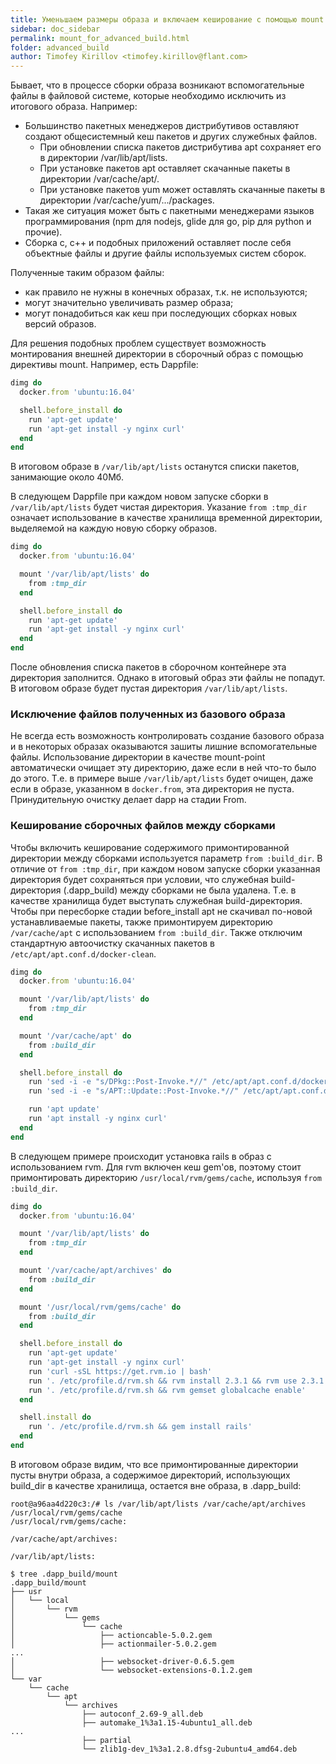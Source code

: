 ```yaml
---
title: Уменьшаем размеры образа и включаем кеширование с помощью mount
sidebar: doc_sidebar
permalink: mount_for_advanced_build.html
folder: advanced_build
author: Timofey Kirillov <timofey.kirillov@flant.com>
---
```


Бывает, что в процессе сборки образа возникают вспомогательные файлы в файловой системе, которые необходимо исключить из итогового образа. Например:

* Большинство пакетных менеджеров дистрибутивов оставляют создают общесистемный кеш пакетов и других служебных файлов.
  * При обновлении списка пакетов дистрибутива apt сохраняет его в директории /var/lib/apt/lists.
  * При установке пакетов apt оставляет скачанные пакеты в директории /var/cache/apt/.
  * При установке пакетов yum может оставлять скачанные пакеты в директории /var/cache/yum/.../packages.
* Такая же ситуация может быть с пакетными менеджерами языков программирования (npm для nodejs, glide для go, pip для python и прочие).
* Сборка c, c++ и подобных приложений оставляет после себя объектные файлы и другие файлы используемых систем сборок.

Полученные таким образом файлы:

* как правило не нужны в конечных образах, т.к. не используются;
* могут значительно увеличивать размер образа;
* могут понадобиться как кеш при последующих сборках новых версий образов.

Для решения подобных проблем существует возможность монтирования внешней директории в сборочный образ с помощью директивы mount. Например, есть Dappfile:

```ruby
dimg do
  docker.from 'ubuntu:16.04'

  shell.before_install do
    run 'apt-get update'
    run 'apt-get install -y nginx curl'
  end
end
```

В итоговом образе в `/var/lib/apt/lists` останутся списки пакетов, занимающие около 40Мб.

В следующем Dappfile при каждом новом запуске сборки в `/var/lib/apt/lists` будет чистая директория. Указание `from :tmp_dir` означает использование в качестве хранилища временной директории, выделяемой на каждую новую сборку образов.

```ruby
dimg do
  docker.from 'ubuntu:16.04'

  mount '/var/lib/apt/lists' do
    from :tmp_dir
  end

  shell.before_install do
    run 'apt-get update'
    run 'apt-get install -y nginx curl'
  end
end
```

После обновления списка пакетов в сборочном контейнере эта директория заполнится. Однако в итоговый образ эти файлы не попадут. В итоговом образе будет пустая директория `/var/lib/apt/lists`.

### Исключение файлов полученных из базового образа

Не всегда есть возможность контролировать создание базового образа и в некоторых образах оказываются зашиты лишние вспомогательные файлы. Использование директории в качестве mount-point автоматически очищает эту директорию, даже если в ней что-то было до этого. Т.е. в примере выше `/var/lib/apt/lists` будет очищен, даже если в образе, указанном в `docker.from`, эта директория не пуста. Принудительную очистку делает dapp на стадии From.

### Кеширование сборочных файлов между сборками

Чтобы включить кеширование содержимого примонтированной директории между сборками используется параметр `from :build_dir`. В отличие от `from :tmp_dir`, при каждом новом запуске сборки указанная директория будет сохраняться при условии, что служебная build-директория (.dapp_build) между сборками не была удалена. Т.е. в качестве хранилища будет выступать служебная build-директория. Чтобы при пересборке стадии before_install apt не скачивал по-новой устанавливаемые пакеты, также примонтируем директорию `/var/cache/apt` с использованием `from :build_dir`. Также отключим стандартную автоочистку скачанных пакетов в `/etc/apt/apt.conf.d/docker-clean`.

```ruby
dimg do
  docker.from 'ubuntu:16.04'

  mount '/var/lib/apt/lists' do
    from :tmp_dir
  end

  mount '/var/cache/apt' do
    from :build_dir
  end

  shell.before_install do
    run 'sed -i -e "s/DPkg::Post-Invoke.*//" /etc/apt/apt.conf.d/docker-clean'
    run 'sed -i -e "s/APT::Update::Post-Invoke.*//" /etc/apt/apt.conf.d/docker-clean'

    run 'apt update'
    run 'apt install -y nginx curl'
  end
end
```

В следующем примере происходит установка rails в образ с использованием rvm. Для rvm включен кеш gem'ов, поэтому стоит примонтировать директорию `/usr/local/rvm/gems/cache`, используя `from :build_dir`.

```ruby
dimg do
  docker.from 'ubuntu:16.04'

  mount '/var/lib/apt/lists' do
    from :tmp_dir
  end

  mount '/var/cache/apt/archives' do
    from :build_dir
  end

  mount '/usr/local/rvm/gems/cache' do
    from :build_dir
  end

  shell.before_install do
    run 'apt-get update'
    run 'apt-get install -y nginx curl'
    run 'curl -sSL https://get.rvm.io | bash'
    run '. /etc/profile.d/rvm.sh && rvm install 2.3.1 && rvm use 2.3.1'
    run '. /etc/profile.d/rvm.sh && rvm gemset globalcache enable'
  end

  shell.install do
    run '. /etc/profile.d/rvm.sh && gem install rails'
  end
end
```

В итоговом образе видим, что все примонтированные директории пусты внутри образа, а содержимое директорий, использующих build_dir в качестве хранилища, остается вне образа, в .dapp_build:

```shell
root@a96aa4d220c3:/# ls /var/lib/apt/lists /var/cache/apt/archives /usr/local/rvm/gems/cache
/usr/local/rvm/gems/cache:

/var/cache/apt/archives:

/var/lib/apt/lists:
```

```shell
$ tree .dapp_build/mount
.dapp_build/mount
├── usr
│   └── local
│       └── rvm
│           └── gems
│               └── cache
│                   ├── actioncable-5.0.2.gem
│                   ├── actionmailer-5.0.2.gem
...
│                   ├── websocket-driver-0.6.5.gem
│                   └── websocket-extensions-0.1.2.gem
└── var
    └── cache
        └── apt
            └── archives
                ├── autoconf_2.69-9_all.deb
                ├── automake_1%3a1.15-4ubuntu1_all.deb
...
                ├── partial
                └── zlib1g-dev_1%3a1.2.8.dfsg-2ubuntu4_amd64.deb
```
